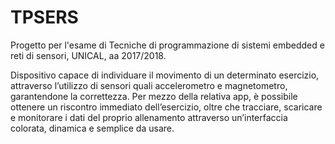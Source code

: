 # TPSERS
Progetto per l'esame di Tecniche di programmazione di sistemi embedded e reti di sensori, UNICAL, aa 2017/2018.

Dispositivo capace di individuare il movimento di un determinato esercizio, attraverso l’utilizzo di sensori quali accelerometro e magnetometro, garantendone la correttezza.
Per mezzo della relativa app, è possibile ottenere un riscontro immediato dell’esercizio, oltre che tracciare, scaricare e monitorare i dati del proprio allenamento attraverso un’interfaccia colorata, dinamica e semplice da usare.
